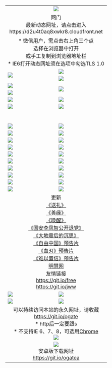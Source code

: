 ﻿<table>
  <tr></tr>
  <tr><td colspan=2 align=center><img src="https://cloud.githubusercontent.com/assets/11880933/13434984/f430fae2-e012-11e5-814f-c2df1e82b247.jpg" /></td></tr>
  <tr><td colspan=2 align=center>网门<br>最新动态网址，请点击进入
<br>https://d2u4t0aq8xwkr8.cloudfront.net
    </td>
  </tr>
  <tr>
    <td colspan=2 align=center>* 微信用户，需点击右上角三个点<br>选择在浏览器中打开<br>或手工复制到浏览器地址栏
    <br>* IE6打开动态网址须在选项中勾选TLS 1.0</td>
  </tr>
  <tr>
    <td rowspan=2><a href="https://d2u4t0aq8xwkr8.cloudfront.net/ogUP.aspx?name=11DKC.mp4&list=11DKC" target="_blank"><img src="https://d2u4t0aq8xwkr8.cloudfront.net/Up/11DKC1.jpg" /></a></td> 
    <td><div><a href="https://d2u4t0aq8xwkr8.cloudfront.net/ogUP.aspx?name=LRWS.mp4&list=LRWS" target="_blank"><img src="https://d2u4t0aq8xwkr8.cloudfront.net/Up/LRWS.jpg" /></a></td>
   </tr>
  <tr>
    <td><a href="https://d2u4t0aq8xwkr8.cloudfront.net/ogNiceVedio.aspx" target="_blank"><img src="https://d2u4t0aq8xwkr8.cloudfront.net/Up/11TGKDY.jpg" /></a></td>
  </tr>
  <tr>
    <td><a href="https://d2u4t0aq8xwkr8.cloudfront.net/ogUP.aspx?name=JQR.mp4&count=2" target="_blank"><img src="https://d2u4t0aq8xwkr8.cloudfront.net/Up/JQR.jpg" /></a></td>   
    <td rowspan=2><a href="https://d2u4t0aq8xwkr8.cloudfront.net/ogUP.aspx?name=JP.mp4&count=9" target="_blank"><img src="https://d2u4t0aq8xwkr8.cloudfront.net/Up/JP.jpg" /></td>
  </tr>
  <tr>
    <td><a href="https://d2u4t0aq8xwkr8.cloudfront.net/ogUP.aspx?name=WH.mp4" target="_blank"><img src="https://d2u4t0aq8xwkr8.cloudfront.net/Up/WH.jpg" /></a></td>
  </tr>
  <tr>
    <td><a href="https://d2u4t0aq8xwkr8.cloudfront.net/ogUP.aspx?name=SSZJ.mp4&list=SSZJ" target="_blank"><img src="https://d2u4t0aq8xwkr8.cloudfront.net/Up/SSZJ.jpg" /></a></td>
    <td><a href="https://d2u4t0aq8xwkr8.cloudfront.net/ogUP.aspx?name=1XQK.mp4&count=13" target="_blank"><img src="https://d2u4t0aq8xwkr8.cloudfront.net/Up/1XQK.jpg" /></a</td>
  </tr>
  <tr>
    <td><a href="https://d2u4t0aq8xwkr8.cloudfront.net/ogUP.aspx?name=ZY.mp4&count=2015|16" target="_blank"><img src="https://d2u4t0aq8xwkr8.cloudfront.net/Up/ZY.jpg" /></a</td>
    <td><a href="https://d2u4t0aq8xwkr8.cloudfront.net/ogUP.aspx?name=XTFY.mp4&count=B|2,A|24" target="_blank"><img src="https://d2u4t0aq8xwkr8.cloudfront.net/Up/XTFY.jpg" /></a></td>
  </tr>
  <tr height="40">
  </tr>
  <tr>
    <td><a href="https://d2u4t0aq8xwkr8.cloudfront.net/ogUP.aspx?name=4EE/QQ.mp4&list=4EEQQ" target="_blank"><img src="https://d2u4t0aq8xwkr8.cloudfront.net/Up/4EE/QQ0.jpg"/></a></td>
    <td><a href="https://d2u4t0aq8xwkr8.cloudfront.net/ogUP.aspx?name=4EE/HQ.mp4&list=4EEHQ" target="_blank"><img src="https://d2u4t0aq8xwkr8.cloudfront.net/Up/4EE/HQ0.jpg"/></a></td>
  </tr>
  <tr>
    <td><a href="https://d2u4t0aq8xwkr8.cloudfront.net/ogUP.aspx?name=4EE/ZG.mp4&list=4EEZG" target="_blank"><img src="https://d2u4t0aq8xwkr8.cloudfront.net/Up/4EE/ZG0.jpg"/></a></td>
    <td><a href="https://d2u4t0aq8xwkr8.cloudfront.net/ogUP.aspx?name=4EE/DJ.mp4&list=4EEDJ" target="_blank"><img src="https://d2u4t0aq8xwkr8.cloudfront.net/Up/4EE/DJ0.jpg"/></a></td>
  </tr>
  <tr>
    <td><a href="https://d2u4t0aq8xwkr8.cloudfront.net/ogUP.aspx?name=4EE/GX.mp4&list=4EEGX" target="_blank"><img src="https://d2u4t0aq8xwkr8.cloudfront.net/Up/4EE/GX0.jpg"/></a></td>
    <td><a href="https://d2u4t0aq8xwkr8.cloudfront.net/ogUP.aspx?name=4EE/HD.mp4&list=4EEHD" target="_blank"><img src="https://d2u4t0aq8xwkr8.cloudfront.net/Up/4EE/HD0.jpg"/></a></td>
  </tr>
  <tr>
    <td><a href="https://d2u4t0aq8xwkr8.cloudfront.net/ogUP.aspx?name=4EE/TX.mp4&list=4EETX" target="_blank"><img src="https://d2u4t0aq8xwkr8.cloudfront.net/Up/4EE/TX0.jpg"/></a></td>
    <td><a href="https://d2u4t0aq8xwkr8.cloudfront.net/ogUP.aspx?name=4EE/WZ.mp4&list=4EEWZ" target="_blank"><img src="https://d2u4t0aq8xwkr8.cloudfront.net/Up/4EE/WZ0.jpg"/></a></td>
  </tr>
  <tr>
    <td><a href="https://d2u4t0aq8xwkr8.cloudfront.net/onUP.aspx?name=https://d1pog55izwmvoe.cloudfront.net/" target="_blank"><img src="https://d2u4t0aq8xwkr8.cloudfront.net/Up/0DTW.jpg"/></a></td>
    <td><a href="https://d2u4t0aq8xwkr8.cloudfront.net/onUP.aspx?name=https://d240ns8up8earz.cloudfront.net/acenter/" target="_blank"><img src="https://d2u4t0aq8xwkr8.cloudfront.net/Up/0TDW.jpg" /></a></td>
  </tr>
  <tr>
    <td><a href="https://d2u4t0aq8xwkr8.cloudfront.net/onUP.aspx?name=https://d4508d6vomz2p.cloudfront.net/gb/nsc413.htm" target="_blank"><img src="https://d2u4t0aq8xwkr8.cloudfront.net/Up/0DJY.jpg" /></a></td>
    <td><a href="https://d2u4t0aq8xwkr8.cloudfront.net/onUP.aspx?name=https://dilo7bqpjb57y.cloudfront.net/xtr/gb/prog204.html" target="_blank"><img src="https://d2u4t0aq8xwkr8.cloudfront.net/Up/0XTR.jpg" /></a></td>
  </tr>
  <tr>
    <td><a href="https://d2u4t0aq8xwkr8.cloudfront.net/onUP.aspx?name=https://d3aj00iefsmfgc.cloudfront.net/" target="_blank"><img src="https://d2u4t0aq8xwkr8.cloudfront.net/Up/0MHW.jpg" /></a></td>
    <td><a href="https://d2u4t0aq8xwkr8.cloudfront.net/onUP.aspx?name=https://d20wz7qt14x5d2.cloudfront.net/" target="_blank"><img src="https://d2u4t0aq8xwkr8.cloudfront.net/Up/0ZJW.jpg" /></a></td>
  </tr>
  <tr>
    <td><a href="https://d2u4t0aq8xwkr8.cloudfront.net/ogUP.aspx?name=0FG.zip" target="_blank"><img src="https://d2u4t0aq8xwkr8.cloudfront.net/Up/0FG.jpg" /></a></td>
    <td><a href="https://d2u4t0aq8xwkr8.cloudfront.net/ogUP.aspx?name=0FGA.apk" target="_blank"><img src="https://d2u4t0aq8xwkr8.cloudfront.net/Up/0FGA.jpg" /></a></td>
  </tr>
  <tr>
    <td><a href="https://d2u4t0aq8xwkr8.cloudfront.net/ogUP.aspx?name=0U.zip" target="_blank"><img src="https://d2u4t0aq8xwkr8.cloudfront.net/Up/0U.jpg" /></a></td>
    <td><a href="https://d2u4t0aq8xwkr8.cloudfront.net/ogUP.aspx?name=0UA.apk" target="_blank"><img src="https://d2u4t0aq8xwkr8.cloudfront.net/Up/0UA.jpg" /></a></td>
  </tr>
  <tr>
    <td><a href="https://d2u4t0aq8xwkr8.cloudfront.net/ogUP.aspx?name=0iPPOTV.zip" target="_blank"><img src="https://d2u4t0aq8xwkr8.cloudfront.net/Up/0iPPOTV.jpg" /></a></td>
    <td><a href="https://d2u4t0aq8xwkr8.cloudfront.net/ogUP.aspx?name=0iNTD.apk" target="_blank"><img src="https://d2u4t0aq8xwkr8.cloudfront.net/Up/0iNTD.jpg" /></a></td>
  </tr>
  <tr>
    <td colspan=2 align=center>更新<br>
      <a href="https://d2u4t0aq8xwkr8.cloudfront.net/ogUP.aspx?name=4ESL.mp4" target="_blank">《送礼》</a><br>
      <a href="https://d2u4t0aq8xwkr8.cloudfront.net/ogUP.aspx?name=4ESY.mp4" target="_blank">《善缘》</a><br>
      <a href="https://d2u4t0aq8xwkr8.cloudfront.net/ogUP.aspx?name=4EHX.mp4" target="_blank">《唤醒》</a><br>
      <a href="https://d2u4t0aq8xwkr8.cloudfront.net/ogUP.aspx?name=4LFZ.mp4" target="_blank">《国安李凤智公开退党》</a><br>
      <a href="https://d2u4t0aq8xwkr8.cloudfront.net/ogUP.aspx?name=4DDZHDCS.mp4" target="_blank">《大地震后的沉思》</a><br>
      <a href="https://d2u4t0aq8xwkr8.cloudfront.net/ogUP.aspx?name=11ZYZG0.mp4" target="_blank">《自由中国》预告片</a><br>
      <a href="https://d2u4t0aq8xwkr8.cloudfront.net/ogUP.aspx?name=11XR.mp4" target="_blank">《血刃》预告片</a><br>
      <a href="https://d2u4t0aq8xwkr8.cloudfront.net/ogUP.aspx?name=11NYZX.mp4&count=2" target="_blank">《难以置信》预告片</a><br>
      <a href="https://d2u4t0aq8xwkr8.cloudfront.net/onUP.aspx?name=https://www.minghui.org/" target="_blank">明慧网</a><br>
      友情链接<br>
      <a href="https://d2u4t0aq8xwkr8.cloudfront.net/onUP.aspx?name=https://git.io/free" target="_blank">https://git.io/free</a><br>
      <a href="https://d2u4t0aq8xwkr8.cloudfront.net/onUP.aspx?name=https://git.io/jww" target="_blank">https://git.io/jww</a></td>
    </td>
  </tr>
  <tr>
    <td><a href="https://d2u4t0aq8xwkr8.cloudfront.net/ogNice.aspx" target="_blank"><img src="https://d2u4t0aq8xwkr8.cloudfront.net/Up/0WCYY.jpg" /></a></td>
    <td><a href="https://d2u4t0aq8xwkr8.cloudfront.net/onCO.aspx?ob=600事物&op=增删改&args=WH1~%23类型6新闻%7c%23类型6评论&mode=" target="_blank"><img src="https://d2u4t0aq8xwkr8.cloudfront.net/Up/0WZTT.jpg" /></a></td> 
  </tr>
  <tr>
    <td><a href="https://d2u4t0aq8xwkr8.cloudfront.net/ogDY.aspx" target="_blank"><img src="https://d2u4t0aq8xwkr8.cloudfront.net/Up/0FK.jpg" /></a></td>
    <td><a href="https://d2u4t0aq8xwkr8.cloudfront.net/ogST.aspx" target="_blank"><img src="https://d2u4t0aq8xwkr8.cloudfront.net/Up/0ST.jpg" /></a></td> 
  </tr>
  <tr>
    <td colspan=2 align=center>可以持续访问本站的永久网址，请收藏<br/><a href="https://git.io/ogate" target="_blank">https://git.io/ogate</a><br/>* http后一定要跟s<br/>* 不支持IE 6、7、8，可选用<a href="https://d2u4t0aq8xwkr8.cloudfront.net/ogUP.aspx?name=0ChromePortable.zip">Chrome</a><br/><a href="https://d2u4t0aq8xwkr8.cloudfront.net/Up/0WMGDL2.png" target="_blank"><img src="https://d2u4t0aq8xwkr8.cloudfront.net/Up/0WMGD2.png"/></a></td>
  </tr>
  <tr>
    <td colspan=2 align=center><a href="https://d2u4t0aq8xwkr8.cloudfront.net/ogUP.aspx?name=0oGate.apk" target="_blank"><img src="https://cloud.githubusercontent.com/assets/11880933/13720399/75e143ee-e842-11e5-9f0a-1421f423c80f.jpg" /></a><br>安卓版下载网址<br><a href="https://git.io/ogatea">https://git.io/ogatea</a></td>
  </tr>
  <!--tr>
    <td colspan=2 align=center>可能失效的动态网址
    </td>
  </tr-->
</table>
